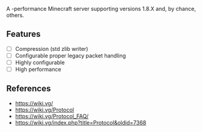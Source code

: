 A -performance Minecraft server supporting versions 1.8.X and, by chance, others.

## Features

* [ ] Compression (std zlib writer)
* [ ] Configurable proper legacy packet handling
* [ ] Highly configurable
* [ ] High performance

## References
* https://wiki.vg/
* https://wiki.vg/Protocol
* https://wiki.vg/Protocol_FAQ/
* https://wiki.vg/index.php?title=Protocol&oldid=7368
